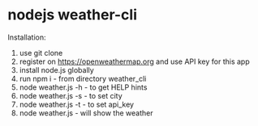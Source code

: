 # nodejs weather-cli

Installation: 
1. use git clone
2. register on https://openweathermap.org and use API key for this app
3. install node.js globally
4. run npm i           - from directory weather_cli
5. node weather.js -h  - to get HELP hints
6. node weather.js -s  - to set city
7. node weather.js -t  - to set api_key
8. node weather.js     - will show the weather